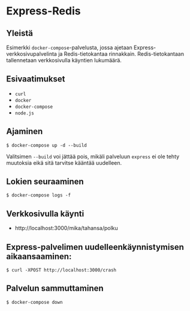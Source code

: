 # Express-Redis

## Yleistä

Esimerkki `docker-compose`-palvelusta, jossa ajetaan
Express-verkkosivupalvelinta ja Redis-tietokantaa rinnakkain.
Redis-tietokantaan tallennetaan verkkosivulla käyntien lukumäärä.

## Esivaatimukset

- `curl`
- `docker`
- `docker-compose`
- `node.js`

## Ajaminen

```
$ docker-compose up -d --build
```

Valitsimen `--build` voi jättää pois, mikäli palveluun `express` ei ole tehty
muutoksia eikä sitä tarvitse kääntää uudelleen.

## Lokien seuraaminen

```
$ docker-compose logs -f
```

## Verkkosivulla käynti

* http://localhost:3000/mika/tahansa/polku

## Express-palvelimen uudelleenkäynnistymisen aikaansaaminen:

```
$ curl -XPOST http://localhost:3000/crash
```

## Palvelun sammuttaminen

```
$ docker-compose down
```